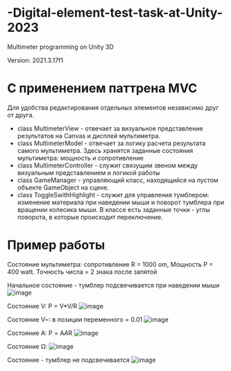 # -Digital-element-test-task-at-Unity-2023
Multimeter programming on Unity 3D

Version: 2021.3.17f1 

# С применением паттрена MVC 
Для удобства редактирования отдельных элементов независимо друг от друга.

- class MultimeterView - отвечает за визуальное представление результатов на Canvas и дисплей мультиметра.
- class MultimeterModel - отвечает за логику расчета результата самого мультиметра. Здесь хранятся заданные состояния мультиметра: мощность и сопротивление
- class MultimeterController - служит связущим звеном между визуальным представлением и логикой работы
- class GameManager - управляющий класс, находящийся на пустом объекте GameObject на сцене. 
- class ToggleSwithHighlight - служит для управления тумблером: изменение материала при наведении мыши и поворот тумблера при вращении колесика мыши. В классе есть заданные точки - углы поворота, в которые происходит переключение. 


# Пример работы
Состояние мультиметра: сопротивление R = 1000 om, Мощность P = 400 watt. Точность числа = 2 знака после запятой

Начальное состояние - тумблер подсвечивается при наведении мыши ![image](https://user-images.githubusercontent.com/100871374/235433412-755bdc14-790b-44ef-98ba-308c95516c42.png)

Состояние V: P = V*V/R ![image](https://user-images.githubusercontent.com/100871374/235433428-501a1e18-20c1-4a59-9eb7-d03511ffaf3a.png)

Состояние V~: в позиции переменного = 0.01 ![image](https://user-images.githubusercontent.com/100871374/235433455-8eed30ba-1180-4165-9167-96a9d6cbe220.png)

Состояние А: P = А*А*R ![image](https://user-images.githubusercontent.com/100871374/235433479-d61e7936-0b91-4571-851c-dc5f84c50b1c.png)

Состояние Ω: ![image](https://user-images.githubusercontent.com/100871374/235433499-618f5ead-6362-469d-8164-f1e040fbc284.png)

Состояние - тумблер не подсвечивается ![image](https://user-images.githubusercontent.com/100871374/235433521-ccfd7d05-a876-4712-8320-9f2cf28f9617.png)
